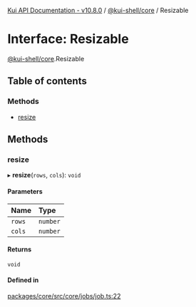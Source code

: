 [Kui API Documentation - v10.8.0](../README.md) / [@kui-shell/core](../modules/kui_shell_core.md) / Resizable

# Interface: Resizable

[@kui-shell/core](../modules/kui_shell_core.md).Resizable

## Table of contents

### Methods

- [resize](kui_shell_core.Resizable.md#resize)

## Methods

### resize

▸ **resize**(`rows`, `cols`): `void`

#### Parameters

| Name   | Type     |
| :----- | :------- |
| `rows` | `number` |
| `cols` | `number` |

#### Returns

`void`

#### Defined in

[packages/core/src/core/jobs/job.ts:22](https://github.com/mra-ruiz/kui/blob/76908b178/packages/core/src/core/jobs/job.ts#L22)
